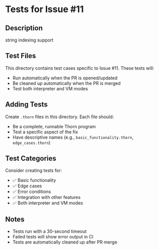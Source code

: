 # Tests for Issue #11

## Description
string indexing support

## Test Files

This directory contains test cases specific to Issue #11. These tests will:
- Run automatically when the PR is opened/updated
- Be cleaned up automatically when the PR is merged
- Test both interpreter and VM modes

## Adding Tests

Create `.thorn` files in this directory. Each file should:
- Be a complete, runnable Thorn program
- Test a specific aspect of the fix
- Have descriptive names (e.g., `basic_functionality.thorn`, `edge_cases.thorn`)

## Test Categories

Consider creating tests for:
- ✅ Basic functionality
- ✅ Edge cases  
- ✅ Error conditions
- ✅ Integration with other features
- ✅ Both interpreter and VM modes

## Notes

- Tests run with a 30-second timeout
- Failed tests will show error output in CI
- Tests are automatically cleaned up after PR merge
